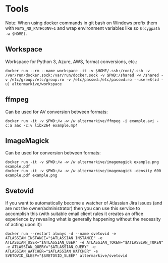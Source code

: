# Tools

Note: When using docker commands in git bash on Windows prefix them with `MSYS_NO_PATHCONV=1` and wrap environment variables like so `$(cygpath -w $HOME)`.

## Workspace

Workspace for Python 3, Azure, AWS, format conversions, etc.:

    docker run --rm --name workspace -it -v $HOME/.ssh:/root/.ssh -v /var/run/docker.sock:/var/run/docker.sock -v $PWD:/shared -w /shared -v /etc/group:/etc/group:ro -v /etc/passwd:/etc/passwd:ro --user=$(id -u) altermarkive/workspace

## ffmpeg

Can be used for AV conversion between formats:

    docker run -it -v $PWD:/w -w /w altermarkive/ffmpeg -i example.avi -c:a aac -c:v libx264 example.mp4


## ImageMagick

Can be used for conversion between formats:

    docker run -it -v $PWD:/w -w /w altermarkive/imagemagick example.png example.pdf
    docker run -it -v $PWD:/w -w /w altermarkive/imagemagick -density 600 example.pdf example.png


## Svetovid

If you want to automatically become a watcher of Atlassian Jira issues (and are not the owner/administrator) then you can use this service to accomplish this (with suitable email client rules it creates an office experience by revealing what is generally happening without the necessity of acting upon it):

    docker run --restart always -d --name svetovid -e ATLASSIAN_INSTANCE="$ATLASSIAN_INSTANCE" -e ATLASSIAN_USER="$ATLASSIAN_USER" -e ATLASSIAN_TOKEN="$ATLASSIAN_TOKEN" -e ATLASSIAN_QUERY="$ATLASSIAN_QUERY" -e ATLASSIAN_WATCHER="$ATLASSIAN_WATCHER" -e SVETOVID_SLEEP="$SVETOVID_SLEEP" altermarkive/svetovid
